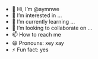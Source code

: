 - 👋 Hi, I’m @aymnwe
- 👀 I’m interested in ...
- 🌱 I’m currently learning ...
- 💞️ I’m looking to collaborate on ...
- 📫 How to reach me 
- 😄 Pronouns: xey xay
- ⚡ Fun fact: yes

<!---
aymnwe/aymnwe is a ✨ special ✨ repository because its `README.md` (this file) appears on your GitHub profile.
You can click the Preview link to take a look at your changes.
--->
